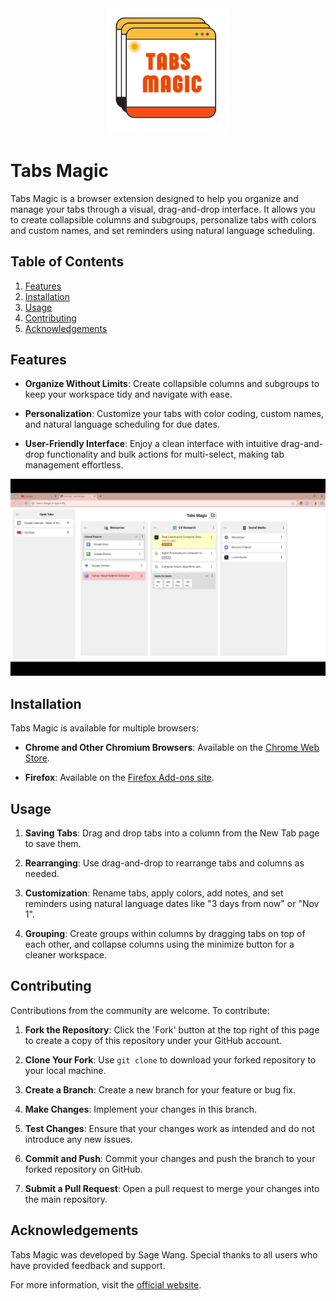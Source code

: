 <div align="center">
    <img src="logo.png" alt="Tabs Magic Logo" width="200"/>
</div>

# Tabs Magic

Tabs Magic is a browser extension designed to help you organize and manage your tabs through a visual, drag-and-drop interface. It allows you to create collapsible columns and subgroups, personalize tabs with colors and custom names, and set reminders using natural language scheduling.

## Table of Contents

1. [Features](#features)
2. [Installation](#installation)
3. [Usage](#usage)
4. [Contributing](#contributing)
5. [Acknowledgements](#acknowledgements)

## Features

- **Organize Without Limits**: Create collapsible columns and subgroups to keep your workspace tidy and navigate with ease.

- **Personalization**: Customize your tabs with color coding, custom names, and natural language scheduling for due dates.

- **User-Friendly Interface**: Enjoy a clean interface with intuitive drag-and-drop functionality and bulk actions for multi-select, making tab management effortless.

![Tabs Magic Screenshot](screenshot.png)

## Installation

Tabs Magic is available for multiple browsers:

- **Chrome and Other Chromium Browsers**: Available on the [Chrome Web Store](https://chromewebstore.google.com/detail/tabs-magic/epjcnbdchmflcppaajkbckidicdmpmnc). 

- **Firefox**: Available on the [Firefox Add-ons site](https://addons.mozilla.org/en-US/firefox/addon/tabs-magic/).

## Usage

1. **Saving Tabs**: Drag and drop tabs into a column from the New Tab page to save them.

2. **Rearranging**: Use drag-and-drop to rearrange tabs and columns as needed.

3. **Customization**: Rename tabs, apply colors, add notes, and set reminders using natural language dates like "3 days from now" or "Nov 1".

4. **Grouping**: Create groups within columns by dragging tabs on top of each other, and collapse columns using the minimize button for a cleaner workspace.

## Contributing

Contributions from the community are welcome. To contribute:

1. **Fork the Repository**: Click the 'Fork' button at the top right of this page to create a copy of this repository under your GitHub account.

2. **Clone Your Fork**: Use `git clone` to download your forked repository to your local machine.

3. **Create a Branch**: Create a new branch for your feature or bug fix.

4. **Make Changes**: Implement your changes in this branch.

5. **Test Changes**: Ensure that your changes work as intended and do not introduce any new issues.

6. **Commit and Push**: Commit your changes and push the branch to your forked repository on GitHub.

7. **Submit a Pull Request**: Open a pull request to merge your changes into the main repository.

## Acknowledgements

Tabs Magic was developed by Sage Wang. Special thanks to all users who have provided feedback and support.

For more information, visit the [official website](https://tabsmagic.com/).
